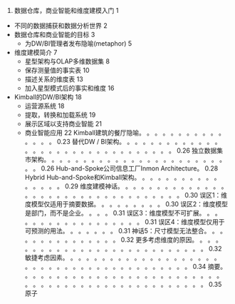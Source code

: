 

 1. 数据仓库，商业智能和维度建模入门	1
- 不同的数据捕获和数据分析世界				2
- 数据仓库和商业智能的目标						3
  - 为DW/BI管理者发布隐喻(metaphor)		5
- 维度建模简介												7
  - 星型架构与OLAP多维数据集					8
  - 保存测量值的事实表								10
  - 描述关系的维度表									13
  - 加入星型模式后的事实和维度					16
- Kimball的DW/BI架构									18
  - 运营源系统												18
  - 提取，转换和加载系统							19
  - 展示区域以支持商业智能							21
  - 商业智能应用											22
Kimball建筑的餐厅隐喻。 。 。 。 。 。 。 。 。 。 。 。 。 。 。 0.23
替代DW / BI架构。 。 。 。 。 。 。 。 。 。 。 。 。 。 。 。 。 。 。 。 。 。 。 。 。 。 。 。 。 。 。 。 0.26
独立数据集市架构。 。 。 。 。 。 。 。 。 。 。 。 。 。 。 。 。 。 。 。 。 。 。 。 。 0.26
Hub-and-Spoke公司信息工厂Inmon Architecture。 0.28
Hybrid Hub-and-Spoke和Kimball架构。 。 。 。 。 。 。 。 。 。 。 。 。 。 。 。 0.29
维度建模神话。 。 。 。 。 。 。 。 。 。 。 。 。 。 。 。 。 。 。 。 。 。 。 。 。 。 。 。 。 。 。 。 。 。 0.30
误区1：维度模型仅适用于摘要数据。 。 。 。 。 。 。 。 。 0.30
误区2：维度模型是部门，而不是企业。 。 。 。 0.31
误区3：维度模型不可扩展。 。 。 。 。 。 。 。 。 。 。 。 。 。 。 。 。 。 0.31
误区4：维度模型仅用于可预测的用法。 。 。 。 。 。 。 0.31
神话5：尺寸模型无法整合。 。 。 。 。 。 。 。 。 。 。 。 。 。 。 0.32
更多考虑维度的原因。 。 。 。 。 。 。 。 。 。 。 。 。 。 。 。 。 。 。 。 。 。 。 。 。 。 。 0.32
敏捷考虑因素。 。 。 。 。 。 。 。 。 。 。 。 。 。 。 。 。 。 。 。 。 。 。 。 。 。 。 。 。 。 。 。 。 。 。 。 。 。 。 。 。 0.34
摘要。 。 。 。 。 。 。 。 。 。 。 。 。 。 。 。 。 。 。 。 。 。 。 。 。 。 。 。 。 。 。 。 。 。 。 。 。 。 。 。 。 。 。 。 。 。 。 。 。 0.35
原子
<!--stackedit_data:
eyJoaXN0b3J5IjpbLTIwMDAxOTU3OCwxODA1ODg2NjkzLDMwNj
A4NDY3Nyw0MTYwNjI4NjRdfQ==
-->